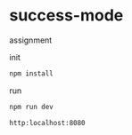 # success-mode
assignment

init

```js
npm install
```

run

```js
npm run dev
```

`http:localhost:8080`
